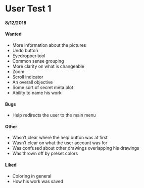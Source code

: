 # User Test 1
#### 8/12/2018

#### Wanted
- More information about the pictures
- Undo button
- Eyedropper tool
- Common sense grouping
- More clarity on what is changeable
- Zoom
- Scroll indicator
- An overall objective
- Some sort of secret meta plot
- Ability to name his work
#### Bugs
- Help redirects the user to the main menu
#### Other
- Wasn’t clear where the help button was at first
- Wasn’t clear on what the user account was for
- Was confused about other drawings overlapping his drawings
- Was thrown off by preset colors
#### Liked
- Coloring in general
- How his work was saved
